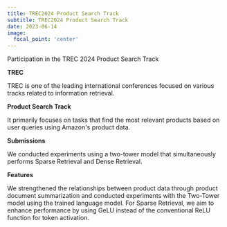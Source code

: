 ```yaml
---
title: TREC2024 Product Search Track
subtitle: TREC2024 Product Search Track
date: 2023-06-14
image:
  focal_point: 'center'
---
```


Participation in the TREC 2024 Product Search Track

<!--more-->

**TREC**



TREC is one of the leading international conferences focused on various tracks related to information retrieval.



**Product Search Track**



It primarily focuses on tasks that find the most relevant products based on user queries using Amazon's product data.



**Submissions**



We conducted experiments using a two-tower model that simultaneously performs Sparse Retrieval and Dense Retrieval.



**Features**



We strengthened the relationships between product data through product document summarization and conducted experiments with the Two-Tower model using the trained language model. For Sparse Retrieval, we aim to enhance performance by using GeLU instead of the conventional ReLU function for token activation.